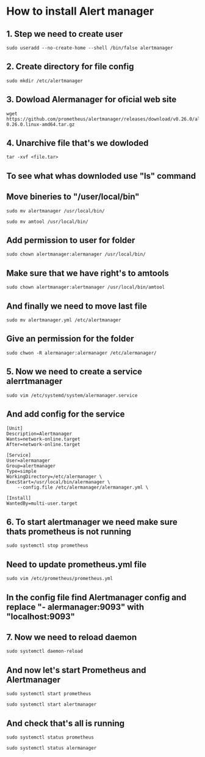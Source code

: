 # How to install Alert manager
## 1. Step we need to create user
~~~
sudo useradd --no-create-home --shell /bin/false alertmanager
~~~
## 2. Create directory for file config
~~~
sudo mkdir /etc/alertmanager
~~~
## 3. Dowload Alermanager for oficial web site
~~~
wget https://github.com/prometheus/alertmanager/releases/download/v0.26.0/alertmanager-0.26.0.linux-amd64.tar.gz
~~~
## 4. Unarchive file that's we dowloded
~~~
tar -xvf <file.tar>
~~~
## To see what whas downloded use "ls" command
## Move bineries to "/user/local/bin"
~~~
sudo mv alertmanager /usr/local/bin/ 
~~~
~~~
sudo mv amtool /usr/local/bin/
~~~
## Add permission to user for folder
~~~
sudo chown alertmanager:alermanager /usr/local/bin/
~~~
## Make sure that we have right's to amtools 
~~~
sudo chown alertmanager:alertmanager /usr/local/bin/amtool
~~~
## And finally we need to move last file 
~~~
sudo mv alertmanager.yml /etc/alertmanager
~~~
## Give an permission for the folder
~~~
sudo chwon -R alermanager:alermanager /etc/alermanager/
~~~
## 5. Now we need to create a service alerrtmanager
~~~
sudo vim /etc/systemd/system/alermanager.service
~~~
## And add config for the service
~~~
[Unit]
Description=Alertmanager
Wants=network-online.target
After=network-online.target

[Service]
User=alermanager
Group=alertmanager
Type=simple
WorkingDirectory=/etc/alermanager \
ExecStart=/usr/local/bin/alermanager \
    --config.file /etc/alermanager/alermanager.yml \

[Install]
WantedBy=multi-user.target
~~~
## 6. To start alertmanager we need make sure thats prometheus is not running
~~~
sudo systemctl stop prometheus
~~~
## Need to update prometheus.yml file 
~~~
sudo vim /etc/prometheus/prometheus.yml
~~~
## In the config file find Alertmanager config and replace "- alermanager:9093" with "localhost:9093"
## 7. Now we need to reload daemon
~~~
sudo systemctl daemon-reload
~~~
## And now let's start Prometheus and Alertmanager
~~~
sudo systemctl start prometheus
~~~
~~~
sudo systemctl start alertmanager
~~~
## And check that's all is running 
~~~
sudo systemctl status prometheus
~~~
~~~
sudo systemctl status alermanager
~~~

